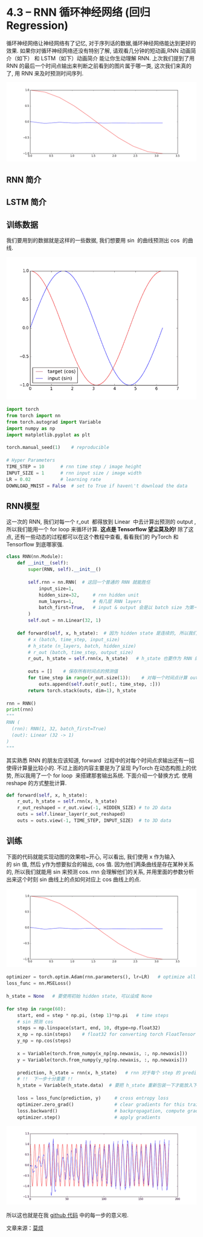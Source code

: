 # 4.3 – RNN 循环神经网络 (回归 Regression)

循环神经网络让神经网络有了记忆, 对于序列话的数据,循环神经网络能达到更好的效果. 如果你对循环神经网络还没有特别了解, 请观看几分钟的短动画,RNN 动画简介（如下） 和 LSTM（如下）动画简介 能让你生动理解 RNN. 上次我们提到了用 RNN 的最后一个时间点输出来判断之前看到的图片属于哪一类, 这次我们来真的了, 用 RNN 来及时预测时间序列.

![](img/f38868821469cadc36810cfd827511d1.png)

## RNN 简介

## LSTM 简介

## 训练数据

我们要用到的数据就是这样的一些数据, 我们想要用 sin  的曲线预测出 cos  的曲线.

![](img/22309cd02ee52b3a65e1f0022e8b964e.png)

```py
import torch
from torch import nn
from torch.autograd import Variable
import numpy as np
import matplotlib.pyplot as plt

torch.manual_seed(1)    # reproducible

# Hyper Parameters
TIME_STEP = 10      # rnn time step / image height
INPUT_SIZE = 1      # rnn input size / image width
LR = 0.02           # learning rate
DOWNLOAD_MNIST = False  # set to True if haven\'t download the data
```

## RNN模型

这一次的 RNN, 我们对每一个 r_out  都得放到 Linear  中去计算出预测的 output , 所以我们能用一个 for loop 来循环计算. **这点是 Tensorflow 望尘莫及的!** 除了这点, 还有一些动态的过程都可以在这个教程中查看, 看看我们的 PyTorch 和 Tensorflow 到底哪家强.

```py
class RNN(nn.Module):
    def __init__(self):
        super(RNN, self).__init__()

        self.rnn = nn.RNN(  # 这回一个普通的 RNN 就能胜任
            input_size=1,
            hidden_size=32,     # rnn hidden unit
            num_layers=1,       # 有几层 RNN layers
            batch_first=True,   # input & output 会是以 batch size 为第一维度的特征集 e.g. (batch, time_step, input_size)
        )
        self.out = nn.Linear(32, 1)

    def forward(self, x, h_state):  # 因为 hidden state 是连续的, 所以我们要一直传递这一个 state
        # x (batch, time_step, input_size)
        # h_state (n_layers, batch, hidden_size)
        # r_out (batch, time_step, output_size)
        r_out, h_state = self.rnn(x, h_state)   # h_state 也要作为 RNN 的一个输入

        outs = []    # 保存所有时间点的预测值
        for time_step in range(r_out.size(1)):    # 对每一个时间点计算 output
            outs.append(self.out(r_out[:, time_step, :]))
        return torch.stack(outs, dim=1), h_state

rnn = RNN()
print(rnn)
"""
RNN (
  (rnn): RNN(1, 32, batch_first=True)
  (out): Linear (32 -> 1)
)
"""
```

其实熟悉 RNN 的朋友应该知道, forward  过程中的对每个时间点求输出还有一招使得计算量比较小的. 不过上面的内容主要是为了呈现 PyTorch 在动态构图上的优势, 所以我用了一个 for  loop  来搭建那套输出系统. 下面介绍一个替换方式. 使用 reshape 的方式整批计算.

```py
def forward(self, x, h_state):
    r_out, h_state = self.rnn(x, h_state)
    r_out_reshaped = r_out.view(-1, HIDDEN_SIZE) # to 2D data
    outs = self.linear_layer(r_out_reshaped)
    outs = outs.view(-1, TIME_STEP, INPUT_SIZE)  # to 3D data
```

## 训练

下面的代码就能实现动图的效果啦~开心, 可以看出, 我们使用 x 作为输入的 sin 值, 然后 y作为想要拟合的输出, cos 值. 因为他们两条曲线是存在某种关系的, 所以我们就能用 sin 来预测 cos. rnn 会理解他们的关系, 并用里面的参数分析出来这个时刻 sin 曲线上的点如何对应上 cos 曲线上的点.

![](img/f38868821469cadc36810cfd827511d1.png)

```py
optimizer = torch.optim.Adam(rnn.parameters(), lr=LR)   # optimize all rnn parameters
loss_func = nn.MSELoss()

h_state = None   # 要使用初始 hidden state, 可以设成 None

for step in range(60):
    start, end = step * np.pi, (step 1)*np.pi   # time steps
    # sin 预测 cos
    steps = np.linspace(start, end, 10, dtype=np.float32)
    x_np = np.sin(steps)    # float32 for converting torch FloatTensor
    y_np = np.cos(steps)

    x = Variable(torch.from_numpy(x_np[np.newaxis, :, np.newaxis]))    # shape (batch, time_step, input_size)
    y = Variable(torch.from_numpy(y_np[np.newaxis, :, np.newaxis]))

    prediction, h_state = rnn(x, h_state)   # rnn 对于每个 step 的 prediction, 还有最后一个 step 的 h_state
    # !!  下一步十分重要 !!
    h_state = Variable(h_state.data)  # 要把 h_state 重新包装一下才能放入下一个 iteration, 不然会报错

    loss = loss_func(prediction, y)     # cross entropy loss
    optimizer.zero_grad()               # clear gradients for this training step
    loss.backward()                     # backpropagation, compute gradients
    optimizer.step()                    # apply gradients
```

![](img/04a6040ad4f06a69a92f440ea17dde44.png)

所以这也就是在我 [github 代码](https://github.com/MorvanZhou/PyTorch-Tutorial/blob/master/tutorial-contents/403_RNN_regressor.py) 中的每一步的意义啦.

文章来源：[莫烦](https://morvanzhou.github.io/)